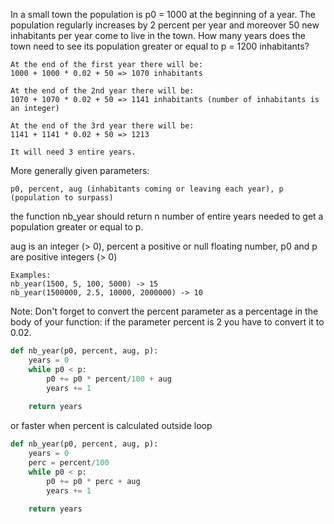 In a small town the population is p0 = 1000 at the beginning of a year. The population regularly increases by 2 percent per year and moreover 50 new inhabitants per year come to live in the town. How many years does the town need to see its population greater or equal to p = 1200 inhabitants?

    At the end of the first year there will be: 
    1000 + 1000 * 0.02 + 50 => 1070 inhabitants

    At the end of the 2nd year there will be: 
    1070 + 1070 * 0.02 + 50 => 1141 inhabitants (number of inhabitants is an integer)

    At the end of the 3rd year there will be:
    1141 + 1141 * 0.02 + 50 => 1213

    It will need 3 entire years.
More generally given parameters:

```p0, percent, aug (inhabitants coming or leaving each year), p (population to surpass)```

the function nb_year should return n number of entire years needed to get a population greater or equal to p.

aug is an integer (> 0), percent a positive or null floating number, p0 and p are positive integers (> 0)

    Examples:
    nb_year(1500, 5, 100, 5000) -> 15
    nb_year(1500000, 2.5, 10000, 2000000) -> 10
Note: Don't forget to convert the percent parameter as a percentage in the body of your function: if the parameter percent is 2 you have to convert it to 0.02.

```py
def nb_year(p0, percent, aug, p):
    years = 0
    while p0 < p:
        p0 += p0 * percent/100 + aug
        years += 1
        
    return years
```

or faster when percent is calculated outside loop

```py
def nb_year(p0, percent, aug, p):
    years = 0
    perc = percent/100
    while p0 < p:
        p0 += p0 * perc + aug
        years += 1
        
    return years
```
